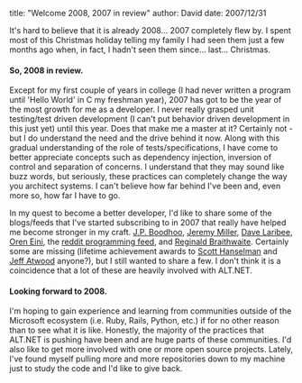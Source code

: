 
title: "Welcome 2008, 2007 in review"
author: David
date: 2007/12/31

It's hard to believe that it is already 2008... 2007 completely flew by. I spent most of this Christmas holiday telling my family I had seen them just a few months ago when, in fact, I hadn't seen them since... last... Christmas.

#### So, 2008 in review.

Except for my first couple of years in college (I had never written a program until 'Hello World' in C my freshman year), 2007 has got to be the year of the most growth for me as a developer. I never really grasped unit testing/test driven development (I can't put behavior driven development in this just yet) until this year. Does that make me a master at it? Certainly not - but I do understand the need and the drive behind it now. Along with this gradual understanding of the role of tests/specifications, I have come to better appreciate concepts such as dependency injection, inversion of control and separation of concerns. I understand that they may sound like buzz words, but seriously, these practices can completely change the way you architect systems. I can't believe how far behind I've been and, even more so, how far I have to go. 

In my quest to become a better developer, I'd like to share some of the blogs/feeds that I've started subscribing to in 2007 that really have helped me become stronger in my craft. [J.P. Boodhoo](http://codebetter.com/blogs/jean-paul_boodhoo/default.aspx), [Jeremy Miller](http://codebetter.com/blogs/jeremy.miller/default.aspx), [Dave Laribee](http://codebetter.com/blogs/david_laribee/default.aspx), [Oren Eini](http://ayende.com/Blog/Default.aspx), the [reddit programming feed](http://programming.reddit.com/), and [Reginald Braithwaite](http://weblog.raganwald.com/welcome.html). Certainly some are missing (lifetime achievement awards to [Scott Hanselman](http://www.hanselman.com/blog/) and [Jeff Atwood](http://www.codinghorror.com/blog/) anyone?), but I still wanted to share a few. I don't think it is a coincidence that a lot of these are heavily involved with ALT.NET.

#### Looking forward to 2008.

I'm hoping to gain experience and learning from communities outside of the Microsoft ecosystem (i.e. Ruby, Rails, Python, etc.) if for no other reason than to see what it is like. Honestly, the majority of the practices that ALT.NET is pushing have been and are huge parts of these communities. I'd also like to get more involved with one or more open source projects. Lately, I've found myself pulling more and more repositories down to my machine just to study the code and I'd like to give back. 

